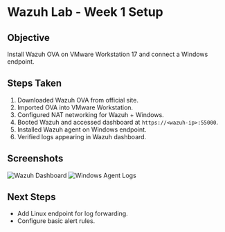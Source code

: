 # Wazuh Lab - Week 1 Setup

## Objective
Install Wazuh OVA on VMware Workstation 17 and connect a Windows endpoint.

## Steps Taken
1. Downloaded Wazuh OVA from official site.
2. Imported OVA into VMware Workstation.
3. Configured NAT networking for Wazuh + Windows.
4. Booted Wazuh and accessed dashboard at `https://<wazuh-ip>:55000`.
5. Installed Wazuh agent on Windows endpoint.
6. Verified logs appearing in Wazuh dashboard.

## Screenshots
![Wazuh Dashboard](./images/wazuh-dashboard.png)
![Windows Agent Logs](./images/windows-agent-logs.png)

## Next Steps
- Add Linux endpoint for log forwarding.
- Configure basic alert rules.
